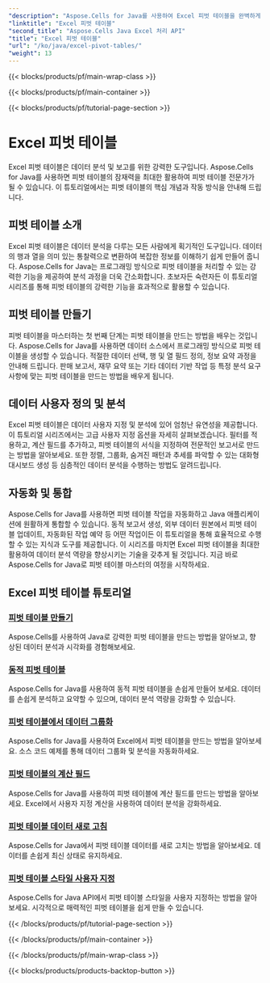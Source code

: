 ```yaml
---
"description": "Aspose.Cells for Java를 사용하여 Excel 피벗 테이블을 완벽하게 활용하세요. 데이터를 손쉽게 생성, 맞춤 설정, 분석하는 방법을 알아보세요."
"linktitle": "Excel 피벗 테이블"
"second_title": "Aspose.Cells Java Excel 처리 API"
"title": "Excel 피벗 테이블"
"url": "/ko/java/excel-pivot-tables/"
"weight": 13
---
```


{{< blocks/products/pf/main-wrap-class >}}

{{< blocks/products/pf/main-container >}}

{{< blocks/products/pf/tutorial-page-section >}}

# Excel 피벗 테이블

Excel 피벗 테이블은 데이터 분석 및 보고를 위한 강력한 도구입니다. Aspose.Cells for Java를 사용하면 피벗 테이블의 잠재력을 최대한 활용하여 피벗 테이블 전문가가 될 수 있습니다. 이 튜토리얼에서는 피벗 테이블의 핵심 개념과 작동 방식을 안내해 드립니다.

## 피벗 테이블 소개
Excel 피벗 테이블은 데이터 분석을 다루는 모든 사람에게 획기적인 도구입니다. 데이터의 행과 열을 의미 있는 통찰력으로 변환하여 복잡한 정보를 이해하기 쉽게 만들어 줍니다. Aspose.Cells for Java는 프로그래밍 방식으로 피벗 테이블을 처리할 수 있는 강력한 기능을 제공하여 분석 과정을 더욱 간소화합니다. 초보자든 숙련자든 이 튜토리얼 시리즈를 통해 피벗 테이블의 강력한 기능을 효과적으로 활용할 수 있습니다.

## 피벗 테이블 만들기
피벗 테이블을 마스터하는 첫 번째 단계는 피벗 테이블을 만드는 방법을 배우는 것입니다. Aspose.Cells for Java를 사용하면 데이터 소스에서 프로그래밍 방식으로 피벗 테이블을 생성할 수 있습니다. 적절한 데이터 선택, 행 및 열 필드 정의, 정보 요약 과정을 안내해 드립니다. 판매 보고서, 재무 요약 또는 기타 데이터 기반 작업 등 특정 분석 요구 사항에 맞는 피벗 테이블을 만드는 방법을 배우게 됩니다.

## 데이터 사용자 정의 및 분석
Excel 피벗 테이블은 데이터 사용자 지정 및 분석에 있어 엄청난 유연성을 제공합니다. 이 튜토리얼 시리즈에서는 고급 사용자 지정 옵션을 자세히 살펴보겠습니다. 필터를 적용하고, 계산 필드를 추가하고, 피벗 테이블의 서식을 지정하여 전문적인 보고서로 만드는 방법을 알아보세요. 또한 정렬, 그룹화, 숨겨진 패턴과 추세를 파악할 수 있는 대화형 대시보드 생성 등 심층적인 데이터 분석을 수행하는 방법도 알려드립니다.

## 자동화 및 통합
Aspose.Cells for Java를 사용하면 피벗 테이블 작업을 자동화하고 Java 애플리케이션에 원활하게 통합할 수 있습니다. 동적 보고서 생성, 외부 데이터 원본에서 피벗 테이블 업데이트, 자동화된 작업 예약 등 어떤 작업이든 이 튜토리얼을 통해 효율적으로 수행할 수 있는 지식과 도구를 제공합니다. 이 시리즈를 마치면 Excel 피벗 테이블을 최대한 활용하여 데이터 분석 역량을 향상시키는 기술을 갖추게 될 것입니다. 지금 바로 Aspose.Cells for Java로 피벗 테이블 마스터의 여정을 시작하세요.

## Excel 피벗 테이블 튜토리얼
### [피벗 테이블 만들기](./creating-pivot-tables/)
Aspose.Cells를 사용하여 Java로 강력한 피벗 테이블을 만드는 방법을 알아보고, 향상된 데이터 분석과 시각화를 경험해보세요.
### [동적 피벗 테이블](./dynamic-pivot-tables/)
Aspose.Cells for Java를 사용하여 동적 피벗 테이블을 손쉽게 만들어 보세요. 데이터를 손쉽게 분석하고 요약할 수 있으며, 데이터 분석 역량을 강화할 수 있습니다.
### [피벗 테이블에서 데이터 그룹화](./grouping-data-in-pivot-tables/)
Aspose.Cells for Java를 사용하여 Excel에서 피벗 테이블을 만드는 방법을 알아보세요. 소스 코드 예제를 통해 데이터 그룹화 및 분석을 자동화하세요.
### [피벗 테이블의 계산 필드](./calculated-fields-in-pivot-tables/)
Aspose.Cells for Java를 사용하여 피벗 테이블에 계산 필드를 만드는 방법을 알아보세요. Excel에서 사용자 지정 계산을 사용하여 데이터 분석을 강화하세요.
### [피벗 테이블 데이터 새로 고침](./refreshing-pivot-table-data/)
Aspose.Cells for Java에서 피벗 테이블 데이터를 새로 고치는 방법을 알아보세요. 데이터를 손쉽게 최신 상태로 유지하세요.
### [피벗 테이블 스타일 사용자 지정](./customizing-pivot-table-styles/)
Aspose.Cells for Java API에서 피벗 테이블 스타일을 사용자 지정하는 방법을 알아보세요. 시각적으로 매력적인 피벗 테이블을 쉽게 만들 수 있습니다.

{{< /blocks/products/pf/tutorial-page-section >}}

{{< /blocks/products/pf/main-container >}}

{{< /blocks/products/pf/main-wrap-class >}}

{{< blocks/products/products-backtop-button >}}